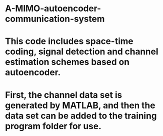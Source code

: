 # A-MIMO-autoencoder-communication-system
# This code includes space-time coding, signal detection and channel estimation schemes based on autoencoder.
# First, the channel data set is generated by MATLAB, and then the data set can be added to the training program folder for use.
